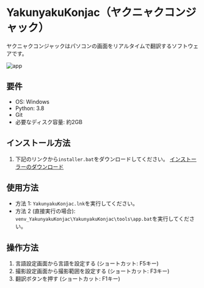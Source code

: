 # YakunyakuKonjac（ヤクニャクコンジャック）
ヤクニャクコンジャックはパソコンの画面をリアルタイムで翻訳するソフトウェアです。

![app](https://github.com/k4r44g3/YakunyakuKonjac/assets/127704026/9e3e66ed-6701-4e31-b6ff-449135f3e2b2)

## 要件
- OS: Windows
- Python: 3.8
- Git
- 必要なディスク容量: 約2GB

## インストール方法
1. 下記のリンクから`installer.bat`をダウンロードしてください。
   [インストーラーのダウンロード](https://github.com/k4r44g3/YakunyakuKonjac/releases/download/v1.0.0/installer.bat)

## 使用方法
- 方法 1:
  `YakunyakuKonjac.lnk`を実行してください。
- 方法 2 (直接実行の場合):
  `venv_YakunyakuKonjac\YakunyakuKonjac\tools\app.bat`を実行してください。

## 操作方法
  1. 言語設定画面から言語を設定する (ショートカット: F5キー)
  2. 撮影設定画面から撮影範囲を設定する (ショートカット: F3キー)
  3. 翻訳ボタンを押す (ショートカット: F1キー)
